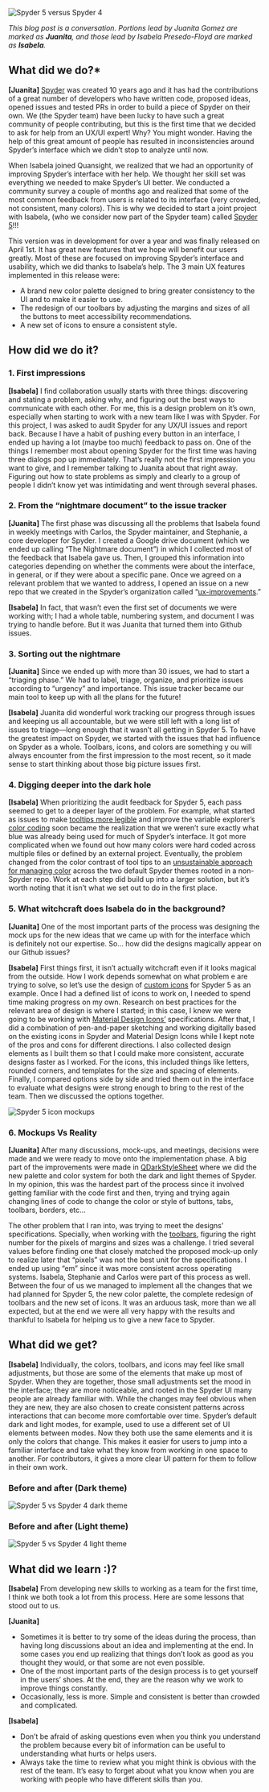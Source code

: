 <!--
.. title: Spot the differences: what is new in Spyder 5?
.. slug: spot-the-diffenrences
.. date: 2021-04-16 08:00:00 UTC-06:00
.. author: Isabela Presedo-Floyd and Juanita Gomez
.. tags: Spyder, UX/UI, release
.. category:
.. link:
.. description:
.. type: text
-->

![Spyder 5 versus Spyder 4](/images/spyder5-header.png)

*This blog post is a conversation. Portions lead by Juanita Gomez are marked 
as **Juanita**, and those lead by Isabela Presedo-Floyd are marked as 
**Isabela**.*

## What did we do?*

**[Juanita]** [Spyder](https://www.spyder-ide.org/) was created 10 years ago and it has had the 
contributions of a great number of developers who have written code, proposed 
ideas, opened issues and tested PRs in order to build a piece of Spyder on 
their own. We (the Spyder team) have been lucky to have such a great community 
of people contributing, but this is the first time that we decided to ask for 
help from an UX/UI expert! Why? You might wonder. Having the help of this great amount of people has 
resulted in inconsistencies around Spyder’s interface which we didn’t stop to 
analyze until now. 

When Isabela joined Quansight, we realized that we had an opportunity of 
improving Spyder’s interface with her help. We thought her skill set was 
everything we needed to make Spyder’s UI better. We conducted a community 
survey a couple of months ago and realized that some of the most common 
feedback from users is related to its interface (very crowded, not 
consistent, many colors). This is why we decided to start a joint 
project with Isabela, (who we consider now part of the Spyder team) called 
[Spyder 5](https://github.com/spyder-ide/spyder/releases/tag/v5.0.0)!!!

<!-- TEASER_END -->

This version was in development for over a year and was finally released on 
April 1st. It has great new features that we hope will benefit our users 
greatly. Most of these are focused on improving Spyder’s interface and 
usability, which we did thanks to Isabela’s help. The 3 main UX features 
implemented in this release were:

- A brand new color palette designed to bring greater consistency to the UI 
and to make it easier to use.
- The redesign of our toolbars by adjusting the margins and sizes of all the 
buttons to meet accessibility recommendations.
- A new set of icons to ensure a consistent style.

## How did we do it?

### 1. First impressions

**[Isabela]** I find collaboration usually starts with three things: 
discovering and stating a problem, asking why, and figuring out the best ways 
to communicate with each other. For me, this is a design problem on it’s own, 
especially when starting to work with a new team like I was with Spyder. For 
this project, I was asked to audit Spyder for any UX/UI issues and report 
back. Because I have a habit of pushing every button in an interface, I ended 
up having a lot (maybe too much) feedback to pass on. One of the things I 
remember most about opening Spyder for the first time was having three dialogs 
pop up immediately. That’s really not the first impression you want to give, 
and I remember talking to Juanita about that right away. Figuring out how to 
state problems as simply and clearly to a group of people I didn’t know yet 
was intimidating and went through several phases.

### 2. From the “nightmare document” to the issue tracker

**[Juanita]** The first phase was discussing all the problems that Isabela 
found in weekly meetings with Carlos, the Spyder maintainer, and Stephanie, 
a core developer for Spyder. I created a Google drive document (which we 
ended up calling “The Nightmare document”) in which I collected most of the 
feedback that Isabela gave us. Then, I grouped this information into 
categories depending on whether the comments were about the interface, in 
general, or if they were about a specific pane. Once we agreed on a relevant 
problem that we wanted to address, I opened an issue on a new repo that we 
created in the Spyder’s organization called “[ux-improvements](https://github.com/spyder-ide/ux-improvements/issues).”

**[Isabela]** In fact, that wasn’t even the first set of documents we were 
working with; I had a whole table, numbering system, and document I was 
trying to handle before. But it was Juanita that turned them into Github 
issues.

### 3. Sorting out the nightmare 

**[Juanita]** Since we ended up with more than 30 issues, we had to start a 
“triaging phase.” We had to label, triage, organize, and prioritize issues 
according to “urgency” and importance. This issue tracker became our main 
tool to keep up with all the plans for the future!

**[Isabela]** Juanita did wonderful work tracking our progress through issues 
and keeping us all accountable, but we were still left with a long list of 
issues to triage—long enough that it wasn’t all getting in Spyder 5. To have 
the greatest impact on Spyder, we started with the issues that had 
influence on Spyder as a whole. Toolbars, icons, and colors are something y
ou will always encounter from the first impression to the most recent, so it 
made sense to start thinking about those big picture issues first.

### 4. Digging deeper into the dark hole

**[Isabela]** When prioritizing the audit feedback for Spyder 5, each pass 
seemed to get to a deeper layer of the problem. For example, what started as 
issues to make [tooltips more legible](https://github.com/spyder-ide/ux-improvements/issues/2) and improve the variable explorer’s 
[color coding](https://github.com/spyder-ide/ux-improvements/issues/7) soon became the realization that we weren’t sure exactly what 
blue was already being used for much of Spyder’s interface. It got more 
complicated when we found out how many colors were hard coded across multiple 
files or defined by an external project. Eventually, the problem changed from 
the color contrast of tool tips to an [unsustainable approach for managing 
color](https://github.com/spyder-ide/ux-improvements/issues/13) across the two default Spyder themes rooted in a non-Spyder repo. Work 
at each step did build up into a larger solution, but it’s worth noting that 
it isn’t what we set out to do in the first place. 

### 5. What witchcraft does Isabela do in the background?

**[Juanita]** One of the most important parts of the process was designing 
the mock ups for the new ideas that we came up with for the interface which  
is definitely not our expertise. So... how did the designs magically appear 
on our Github issues?

**[Isabela]** First things first, it isn’t actually witchcraft even if it 
looks magical from the outside. How I work depends somewhat on what problem 
e are trying to solve, so let’s use the design of [custom icons](https://github.com/spyder-ide/ux-improvements/issues/33#issuecomment-776376943) for Spyder 5 
as an example. Once I had a defined list of icons to work on, I needed to 
spend time making progress on my own. Research on best practices for the 
relevant area of design is where I started; in this case, I knew we were 
going to be working with [Material Design Icons’](https://materialdesignicons.com/) specifications. After that, 
I did a combination of pen-and-paper sketching and working digitally based on 
the existing icons in Spyder and Material Design Icons while I kept note of 
the pros and cons for different directions. I also collected design elements 
as I built them so that I could make more consistent, accurate designs faster 
as I worked. For the icons, this included things like letters, rounded 
corners, and templates for the size and spacing of elements. Finally, I 
compared options side by side and tried them out in the interface to evaluate 
what designs were strong enough to bring to the rest of the team. Then we 
discussed the options together.

![Spyder 5 icon mockups](/images/spyder5-wipicons.png)

### 6. Mockups Vs Reality

**[Juanita]** After many discussions, mock-ups, and meetings, decisions were
made and we were ready to move onto the implementation phase. A big part of the improvements were made 
in [QDarkStyleSheet](https://github.com/ColinDuquesnoy/QDarkStyleSheet/) where we did the new palette and color system for both the 
dark and light themes of Spyder. In my opinion, this was the hardest part of 
the process since it involved getting familiar with the code first and then, 
trying and trying again changing lines of code to change the color or style 
of buttons, tabs, toolbars, borders, etc… 

The other problem that I ran into, was trying to meet the designs’ 
specifications. Specially, when working with the [toolbars](https://github.com/spyder-ide/ux-improvements/issues/28), figuring the right 
number for the pixels of margins and sizes was a challenge. I tried several 
values before finding one that closely matched the proposed mock-up only to 
realize later that “pixels” was not the best unit for the specifications. I 
ended up using “em” since it was more consistent across operating systems.
Isabela, Stephanie and Carlos were part of this process as well. Between the 
four of us we managed to implement all the changes that we had planned for 
Spyder 5, the new color palette, the complete redesign of toolbars and the 
new set of icons. It was an arduous task, more than we all expected, but at 
the end we were all very happy with the results and thankful to Isabela for 
helping us to give a new face to Spyder. 

## What did we get?

**[Isabela]** Individually, the colors, toolbars, and icons may feel like 
small adjustments, but those are some of the elements that make up most of 
Spyder.  When they are together, those small adjustments set the mood in the 
interface; they are more noticeable, and rooted in the Spyder UI many people 
are already familiar with. While the changes may feel obvious when they are 
new, they are also chosen to create consistent patterns across interactions 
that can become more comfortable over time. Spyder’s default dark and light 
modes, for example, used to use a different set of UI elements between modes. 
Now they both use the same elements and it is only the colors that change. 
This makes it easier for users to jump into a familiar interface and take 
what they know from working in one space to another. For contributors, it 
gives a more clear UI pattern for them to follow in their own work.

### Before and after (Dark theme)

![Spyder 5 vs Spyder 4 dark theme](/images/spyder5-comparedark.png)

### Before and after (Light theme)

![Spyder 5 vs Spyder 4 light theme](/images/spyder5-comparelight.png)

## What did we learn :)?

**[Isabela]** From developing new skills to working as a team for the first 
time, I think we both took a lot from this process. Here are some lessons that 
stood out to us.

**[Juanita]** 

- Sometimes it is better to try some of the ideas during the process, than 
having long discussions about an idea and implementing at the end. In some 
cases you end up realizing that things don’t look as good as you thought they 
would, or that some are not even possible.
- One of the most important parts of the design process is to get yourself in 
the users’ shoes. At the end, they are the reason why we work to improve 
things constantly.
- Occasionally, less is more. Simple and consistent is better than crowded 
and complicated. 

**[Isabela]** 

- Don’t be afraid of asking questions even when you think you understand the 
problem because every bit of information can be useful to understanding what 
hurts or helps users.
- Always take the time to review what you might think is obvious with the 
rest of the team. It’s easy to forget about what you know when you are 
working with people who have different skills than you.
